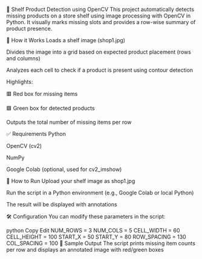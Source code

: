 🛒 Shelf Product Detection using OpenCV
This project automatically detects missing products on a store shelf using image processing with OpenCV in Python. It visually marks missing slots and provides a row-wise summary of product presence.

📸 How it Works
Loads a shelf image (shop1.jpg)

Divides the image into a grid based on expected product placement (rows and columns)

Analyzes each cell to check if a product is present using contour detection

Highlights:

🟥 Red box for missing items

🟩 Green box for detected products

Outputs the total number of missing items per row

✅ Requirements
Python

OpenCV (cv2)

NumPy

Google Colab (optional, used for cv2_imshow)

🚀 How to Run
Upload your shelf image as shop1.jpg

Run the script in a Python environment (e.g., Google Colab or local Python)

The result will be displayed with annotations

🛠️ Configuration
You can modify these parameters in the script:

python
Copy
Edit
NUM_ROWS = 3
NUM_COLS = 5
CELL_WIDTH = 60
CELL_HEIGHT = 100
START_X = 50
START_Y = 80
ROW_SPACING = 130
COL_SPACING = 100
📂 Sample Output
The script prints missing item counts per row and displays an annotated image with red/green boxes

